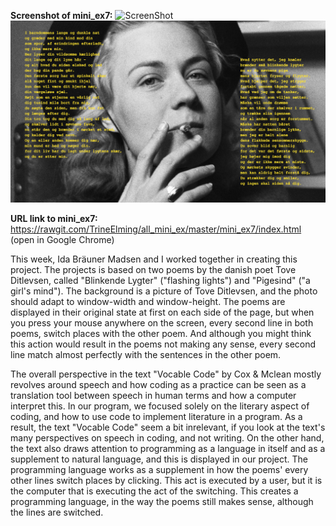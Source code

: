 **Screenshot of mini_ex7:**
![ScreenShot](https://github.com/TrineElming/all_mini_ex/blob/master/mini_ex7/toveditlevsen.jpg)
![ScreenShot](https://github.com/TrineElming/all_mini_ex/blob/master/mini_ex7/toveditlevsen2.jpg)



**URL link to mini_ex7:**
https://rawgit.com/TrineElming/all_mini_ex/master/mini_ex7/index.html (open in Google Chrome)



This week, Ida Bräuner Madsen and I worked together in creating this project. The projects is based on two poems by the danish poet Tove Ditlevsen, called "Blinkende Lygter" ("flashing lights") and "Pigesind" ("a girl's mind"). The background is a picture of Tove Ditlevsen, and the photo should adapt to window-width and window-height. The poems are displayed in their original state at first on each side of the page, but when you press your mouse anywhere on the screen, every second line in both poems, switch places with the other poem. And although you might think this action would result in the poems not making any sense, every second line match almost perfectly with the sentences in the other poem.

The overall perspective in the text "Vocable Code" by Cox & Mclean mostly revolves around speech and how coding as a practice can be seen as a translation tool between speech in human terms and how a computer interpret this. In our program, we focused solely on the literary aspect of coding, and how to use code to implement literature in a program. As a result, the text "Vocable Code" seem a bit inrelevant, if you look at the text's many perspectives on speech in coding, and not writing.
On the other hand, the text also draws attention to programming as a language in itself and as a supplement to natural language, and this is displayed in our project. The programming language works as a supplement in how the poems' every other lines switch places by clicking. This act is executed by a user, but it is the computer that is executing the act of the switching. This creates a programming language, in the way the poems still makes sense, although the lines are switched. 
